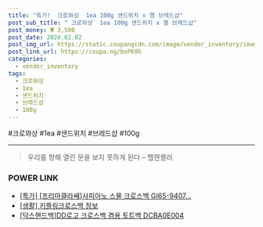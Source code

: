 ```yaml
--- 
title: "특가!  크로와상  1ea 100g 샌드위치 x 햄 브레드샵" 
post_sub_title: " 크로와상  1ea 100g 샌드위치 x 햄 브레드샵" 
post_money: ₩ 3,500 
post_date: 2020.02.02 
post_img_url: https://static.coupangcdn.com/image/vendor_inventory/images/2017/05/23/10/4/18c086be-7101-4dcf-86cc-7cbe1b8fc6cc.jpg 
post_link_url: https://coupa.ng/bnPK0h 
categories: 
  - vendor_inventory 
tags: 
  - 크로와상 
  - 1ea 
  - 샌드위치 
  - 브레드샵 
  - 100g 
--- 
```

  #크로와상 #1ea #샌드위치 #브레드샵 #100g 
<hr> 

> 우리를 향해 열린 문을 보지 못하게 된다  – 헬렌켈러 


### POWER LINK

* <a href="https://blog.naver.com/santokki14/221791506485" target="_blank">[특가] [프리마클라쎄]사피아노 스몰 크로스백 GI65-9407...</a>
* <a href="https://blog.naver.com/sakai111/221756908567" target="_blank"> [생활] 키플링크로스백 정보 </a>
* <a href="https://blog.naver.com/santokki14/221786816658" target="_blank">[닥스핸드백]DD로고 크로스백 겸용 토트백 DCBA0E004</a>
